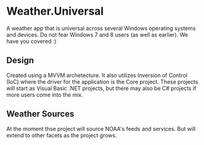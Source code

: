 # Weather.Universal
A weather app that is universal across several Windows operating systems and devices. Do not fear Windows 7 and 8 users (as well as earlier). We have you covered :)

## Design
Created using a MVVM archetecture. It also utilizes Inversion of Control (IoC) where the driver for the application is the Core project. These projects will start as Visual Basic .NET projects, but there may also be C# projects if more users come into the mix.

## Weather Sources
At the moment thse project will source NOAA's feeds and services. But will extend to other facets as the project grows.
